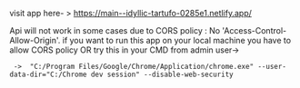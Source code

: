visit app here- > https://main--idyllic-tartufo-0285e1.netlify.app/

Api will not work in some cases due to CORS policy : No 'Access-Control-Allow-Origin'.
if you want to run  this app on your local machine you have to allow CORS policy OR try this in your CMD from admin user-> 

     ->  "C:/Program Files/Google/Chrome/Application/chrome.exe" --user-data-dir="C:/Chrome dev session" --disable-web-security
